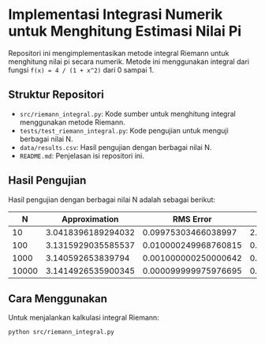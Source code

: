 # Implementasi Integrasi Numerik untuk Menghitung Estimasi Nilai Pi

Repositori ini mengimplementasikan metode integral Riemann untuk menghitung nilai pi secara numerik. Metode ini menggunakan integral dari fungsi `f(x) = 4 / (1 + x^2)` dari 0 sampai 1.

## Struktur Repositori

- `src/riemann_integral.py`: Kode sumber untuk menghitung integral menggunakan metode Riemann.
- `tests/test_riemann_integral.py`: Kode pengujian untuk menguji berbagai nilai N.
- `data/results.csv`: Hasil pengujian dengan berbagai nilai N.
- `README.md`: Penjelasan isi repositori ini.

## Hasil Pengujian

Hasil pengujian dengan berbagai nilai N adalah sebagai berikut:

| N      | Approximation       | RMS Error           | Execution Time (s)   |
|--------|----------------------|---------------------|----------------------|
| 10     | 3.0418396189294032   | 0.09975303466038997 | 2.17e-05             |
| 100    | 3.1315929035585537   | 0.010000249968760815| 0.000124216079711914 |
| 1000   | 3.140592653839794    | 0.001000000250000642| 0.001101016998291015 |
| 10000  | 3.1414926535900345   | 0.000099999975976695| 0.012491941452026367 |

## Cara Menggunakan

Untuk menjalankan kalkulasi integral Riemann:
```bash
python src/riemann_integral.py
